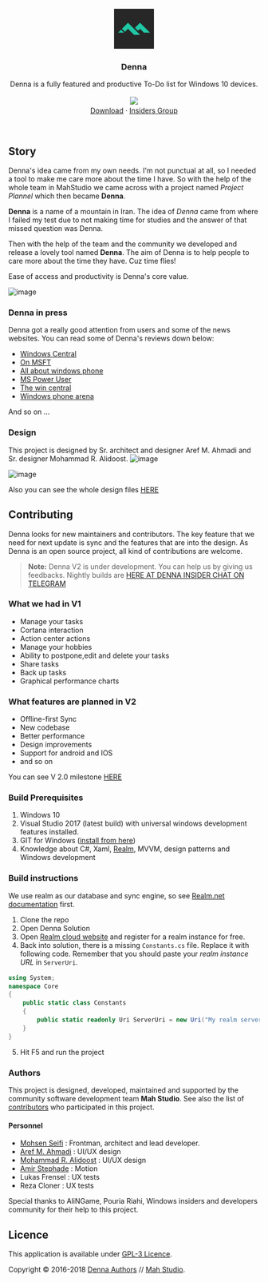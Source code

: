<p align="center">
  <a href="https://www.microsoft.com/en-us/store/p/denna/9n9c2hwnzcft">
    <img src="https://github.com/MahStudio/Denna/raw/master/Design/Denna%20logo%20Green.png" width=80 height=80>
  </a>

  <h3 align="center">Denna</h3>

  <p align="center">
    Denna is a fully featured and productive To-Do list for Windows 10 devices.
    <br>
    <br>
  <a href="https://install.appcenter.ms/orgs/mahstudio-u5ev/apps/denna/distribution_groups/beta%20testers">
    <img src="https://build.appcenter.ms/v0.1/apps/dc393a1e-1121-4a3e-99c2-589182d9e5f6/branches/master/badge">
    </a>
    <br>
    <a href="https://www.microsoft.com/en-us/store/p/denna/9n9c2hwnzcft">Download</a>
    &middot;
    <a href="https://t.me/joinchat/EJ9gLURDAcbOxpoIGSdD8g">Insiders Group</a>
  </p>
</p>

<br>


## Story

Denna's idea came from my own needs. I'm not punctual at all, so I needed a tool to make me care more about the time I have.
So with the help of the whole team in MahStudio we came across with a project named *Project Plannel* which then became **Denna**.

**Denna** is a name of a mountain in Iran. The idea of *Denna* came from where I failed my test due to not making time for studies and the answer of that missed question was Denna.

Then with the help of the team and the community we developed and release a lovely tool named **Denna**.
The aim of Denna is to help people to care more about the time they have. Cuz time flies!

Ease of access and productivity is Denna's core value.

![image](https://user-images.githubusercontent.com/22152065/38919555-2566f7b2-4306-11e8-8a9c-95eb08eff28a.png)

### Denna in press

Denna got a really good attention from users and some of the news websites. You can read some of Denna's reviews down below:

- [Windows Central](https://www.windowscentral.com/denna-windows-10-do-list-improving-productivity)
- [On MSFT](https://www.onmsft.com/news/denna-is-a-well-rounded-universal-task-management-app-for-windows-10)
- [All about windows phone](http://allaboutwindowsphone.com/flow/item/22075_Denna_UWP.php)
- [MS Power User](https://mspoweruser.com/developer-submission-denna-uwp-todo-list-app/)
- [The win central](https://thewincentral.com/denna-windows-phone-goes-free-myappfree-app-day/)
- [Windows phone arena](http://www.windowsphonearea.com/3-new-windows-10-apps-march-2017/)

And so on ...

### Design

This project is designed by Sr. architect and designer Aref M. Ahmadi and Sr. designer Mohammad R. Alidoost.
![image](https://user-images.githubusercontent.com/22152065/38919395-b3181f38-4305-11e8-8ead-161766d6148c.png)

![image](https://user-images.githubusercontent.com/22152065/38919478-f123c7b4-4305-11e8-9d7c-98d49b692b31.png)

Also you can see the whole design files [HERE](https://github.com/MahStudio/Denna/tree/master/Design)

## Contributing

Denna looks for new maintainers and contributors. The key feature that we need for next update is sync and the features that are into the design.
As Denna is an open source project, all kind of contributions are welcome.

> **Note:** Denna V2 is under development. You can help us by giving us feedbacks. Nightly builds are [HERE AT DENNA INSIDER CHAT ON TELEGRAM](https://t.me/joinchat/EJ9gLURDAcbOxpoIGSdD8g)

### What we had in V1

- Manage your tasks
- Cortana interaction
- Action center actions
- Manage your hobbies
- Ability to postpone,edit and delete your tasks
- Share tasks
- Back up tasks
- Graphical performance charts

### What features are planned in V2

- Offline-first Sync
- New codebase
- Better performance
- Design improvements
- Support for android and IOS
- and so on

You can see V 2.0 milestone [HERE](https://github.com/MahStudio/Denna/milestone/1)

### Build Prerequisites

1. Windows 10
2. Visual Studio 2017 (latest build) with universal windows development features installed.
3. GIT for Windows ([install from here](http://gitforwindows.org/))
4. Knowledge about C#, Xaml, [Realm](https://realm.io/), MVVM, design patterns and Windows development

### Build instructions

We use realm as our database and sync engine, so see [Realm.net documentation](https://realm.io/docs/dotnet/latest/) first.

1. Clone the repo
2. Open Denna Solution
3. Open [Realm cloud website](https://cloud.realm.io/) and register for a realm instance for free.
4. Back into solution, there is a missing `Constants.cs` file. Replace it with following code. Remember that you should paste your *realm instance URL* in `ServerUri`.

```csharp
using System;
namespace Core
{
    public static class Constants
    {
        public static readonly Uri ServerUri = new Uri("My realm server URL");
    }
}
```

5. Hit F5 and run the project

### Authors

This project is designed, developed, maintained and supported by the community software development team **Mah Studio**.
See also the list of [contributors](https://github.com/MahStudio/Denna/contributors) who participated in this project.

#### Personnel

- [Mohsen Seifi](https://github.com/mohsens22) : Frontman, architect and lead developer.
- [Aref M. Ahmadi](https://www.instagram.com/itsaref/) : UI/UX design
- [Mohammad R. Alidoost](https://www.instagram.com/mr.alidoost/) : UI/UX design
- [Amir Stephade](https://www.instagram.com/amir_stefad/) : Motion
- Lukas Frensel : UX tests
- Reza Cloner : UX tests

Special thanks to AliNGame, Pouria Riahi, Windows insiders and developers community for their help to this project.

## Licence

This application is available under [GPL-3 Licence](https://github.com/MahStudio/Denna/blob/master/LICENSE).

Copyright © 2016-2018 [Denna Authors](https://github.com/Mahstudio/Denna/graphs/contributors) // [Mah Studio](https://github.com/Mahstudio/).
